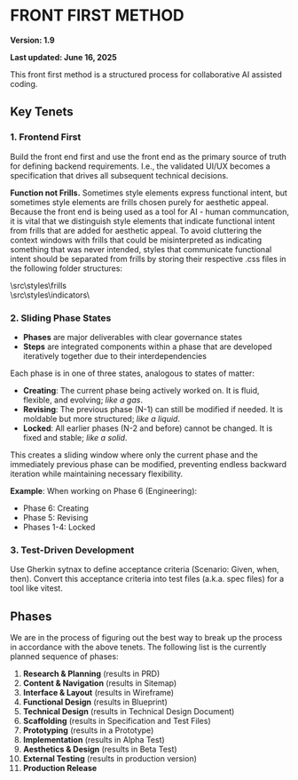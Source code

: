 # FRONT FIRST METHOD
**Version:       1.9**

**Last updated:  June 16, 2025**

This front first method is a structured process for collaborative AI assisted coding.

## Key Tenets

### 1. Frontend First

Build the front end first and use the front end as the primary source of truth for defining backend requirements. I.e., the validated UI/UX becomes a specification that drives all subsequent technical decisions.

**Function not Frills.**  Sometimes style elements express functional intent, but sometimes style elements are frills chosen purely for aesthetic appeal.  Because the front end is being used as a tool for AI - human communcation, it is vital that we distinguish style elements that indicate functional intent from frills that are added for aesthetic appeal.  To avoid cluttering the context windows with frills that could be misinterpreted as indicating something that was never intended, styles that communicate functional intent should be separated from frills by storing their respective .css files in the following folder structures:

\src\styles\frills\
\src\styles\indicators\


### 2. Sliding Phase States

- **Phases** are major deliverables with clear governance states
- **Steps** are integrated components within a phase that are developed iteratively together due to their interdependencies

Each phase is in one of three states, analogous to states of matter:
- **Creating**: The current phase being actively worked on.  It is fluid, flexible, and evolving; _like a gas_.
- **Revising**: The previous phase (N-1) can still be modified if needed.  It is moldable but more structured; _like a liquid_.
- **Locked**: All earlier phases (N-2 and before) cannot be changed.  It is fixed and stable; _like a solid_.

This creates a sliding window where only the current phase and the immediately previous phase can be modified, preventing endless backward iteration while maintaining necessary flexibility.

**Example**: When working on Phase 6 (Engineering):
- Phase 6: Creating
- Phase 5: Revising 
- Phases 1-4: Locked

### 3. Test-Driven Development

Use Gherkin sytnax to define acceptance criteria (Scenario: Given, when, then).
Convert this acceptance criteria into test files (a.k.a. spec files) for a tool like vitest.




## Phases

We are in the process of figuring out the best way to break up the process in accordance with the above tenets.  The following list is the currently planned sequence of phases:  

1. **Research & Planning** (results in PRD)
2. **Content & Navigation** (results in Sitemap)
3. **Interface & Layout** (results in Wireframe)
4. **Functional Design** (results in Blueprint)
5. **Technical Design** (results in Technical Design Document)
6. **Scaffolding** (results in Specification and Test Files)
6. **Prototyping** (results in a Prototype)
7. **Implementation** (results in Alpha Test)
8. **Aesthetics & Design** (results in Beta Test)
9. **External Testing**  (results in production version)
10. **Production Release**

